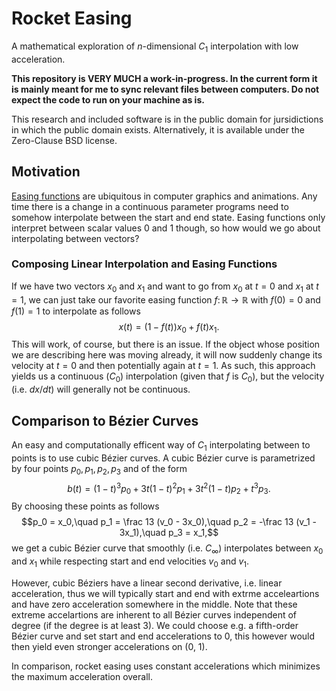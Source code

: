 # Rocket Easing

A mathematical exploration of $n$-dimensional $C_1$ interpolation with low acceleration.

**This repository is VERY MUCH a work-in-progress. In the current form it is mainly meant for me to sync relevant files between computers. Do not expect the code to run on your machine as is.**

This research and included software is in the public domain for jursidictions in which the public domain exists. Alternatively, it is available under the Zero-Clause BSD license.

## Motivation

[Easing functions](https://easings.net/) are ubiquitous in computer graphics and animations. Any time there is a change in a continuous parameter programs need to somehow interpolate between the start and end state. Easing functions only interpret between scalar values 0 and 1 though, so how would we go about interpolating between vectors?

### Composing Linear Interpolation and Easing Functions
If we have two vectors $x_0$ and $x_1$ and want to go from $x_0$ at $t = 0$ and $x_1$ at $t=1$, we can just take our favorite easing function $f \colon \mathbb R \rightarrow \mathbb R$ with $f(0) = 0$ and $f(1) = 1$ to interpolate as follows
$$x(t) = (1 - f(t))x_0 + f(t)x_1.$$
This will work, of course, but there is an issue. If the object whose position we are describing here was moving already, it will now suddenly change its velocity at $t=0$ and then potentially again at $t=1$.
As such, this approach yields us a continuous ($C_0$) interpolation (given that $f$ is $C_0$), but the velocity (i.e. $dx/dt$) will generally not be continuous.

## Comparison to Bézier Curves
An easy and computationally efficent way of $C_1$ interpolating between to points is to use cubic Bézier curves. A cubic Bézier curve is parametrized by four points $p_0, p_1, p_2, p_3$ and of the form
$$b(t) = (1-t)^3p_0 + 3t(1-t)^2p_1 + 3t^2(1-t)p_2 + t^3p_3.$$
By choosing these points as follows
$$p_0 = x_0,\quad p_1 = \frac 13 (v_0 - 3x_0),\quad p_2 = -\frac 13 (v_1 - 3x_1),\quad p_3 = x_1,$$
we get a cubic Bézier curve that smoothly (i.e. $C_\infty$) interpolates between $x_0$ and $x_1$ while respecting start and end velocities $v_0$ and $v_1$.

However, cubic Béziers have a linear second derivative, i.e. linear acceleration, thus we will typically start and end with extrme acceleartions and have zero acceleration somewhere in the middle.
Note that these extreme accelartions are inherent to all Bézier curves independent of degree (if the degree is at least 3). We could choose e.g. a fifth-order Bézier curve and set start and end accelerations to 0, this however would then yield even stronger accelerations on (0, 1).

In comparison, rocket easing uses constant accelerations which minimizes the maximum acceleration overall.
